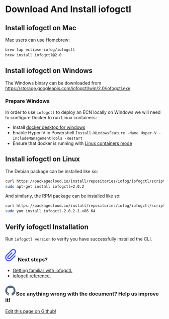 # Download And Install iofogctl

## Install iofogctl on Mac

Mac users can use Homebrew:

```bash
brew tap eclipse-iofog/iofogctl
brew install iofogctl@2.0
```

## Install iofogctl on Windows

The Windows binary can be downloaded from https://storage.googleapis.com/iofogctl/win/2.0/iofogctl.exe.

### Prepare Windows

In order to use `iofogctl` to deploy an ECN locally on Windows we will need to configure Docker to run Linux containers:

- Install [docker desktop for windows](https://download.docker.com/win/stable/Docker%20Desktop%20Installer.exe)
- Enable Hyper-V in Powershell `Install-WindowsFeature -Name Hyper-V -IncludeManagementTools -Restart`
- Ensure that docker is running with [Linux containers mode](https://docs.docker.com/docker-for-windows/#switch-between-windows-and-linux-containers)

## Install iofogctl on Linux

The Debian package can be installed like so:

```bash
curl https://packagecloud.io/install/repositories/iofog/iofogctl/script.deb.sh | sudo bash
sudo apt-get install iofogctl=2.0.2
```

And similarly, the RPM package can be installed like so:

```bash
curl https://packagecloud.io/install/repositories/iofog/iofogctl/script.rpm.sh | sudo bash
sudo yum install iofogctl-2.0.2-1.x86_64
```

## Verify iofogctl Installation

Run `iofogctl version` to verify you have successfully installed the CLI.

<aside class="notifications note">
  <h3><img src="/images/icos/ico-note.svg" alt=""> Next steps?</h3>
  <ul>
    <li><a href="./getting-familiar.html">Getting familiar with iofogctl.</a></li>
    <li><a href="../reference-iofogctl/reference-kinds.html">iofogctl reference.</a></li>
  <ul>
</aside>

<aside class="notifications contribute">
  <h3><img src="/images/icos/ico-github.svg" alt="">See anything wrong with the document? Help us improve it!</h3>
  <a href="https://github.com/eclipse-iofog/iofog.org/edit/develop/content/docs/2.1/iofogctl/download.md"
    target="_blank">
    <p>Edit this page on Github!</p>
  </a>
</aside>
